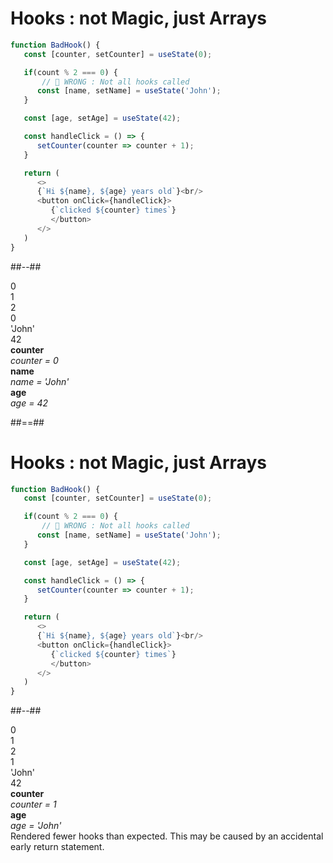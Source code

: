 <!-- .slide: class="two-column" -->
<style>
.reveal .root {
   display: flex;
   justify-content: flex-end;
}
.reveal .root .column {
    display: flex;
    flex-direction: column;
    justify-content: center;
}

.reveal .root .column > * {
   height: 100%;
   padding: 16px;
   height: 150px
}

.reveal .root .array {
   border: 2px solid black;
   background-color: lightgrey;
   text-align:center;
}
.reveal .root .array >*:not(:last-child) {
    border-bottom: 2px solid black;
}
.reveal  .buggy {
   color: red;
}
</style>

# Hooks : not Magic, just Arrays

```javascript
function BadHook() {
   const [counter, setCounter] = useState(0);

   if(count % 2 === 0) {
       // 🚫 WRONG : Not all hooks called
      const [name, setName] = useState('John');
   }

   const [age, setAge] = useState(42);

   const handleClick = () => {
      setCounter(counter => counter + 1);
   }

   return (
      <>
      {`Hi ${name}, ${age} years old`}<br/>
      <button onClick={handleClick}>
         {`clicked ${counter} times`}
         </button>
      </>
   )
}
```

##--##
<div class="root mt-200">
   <div class="column">
      <div>0</div>
      <div>1</div>
      <div>2</div>
   </div>
   <div class="column array">
      <div>0</div>
      <div>'John'</div>
      <div>42</div>
   </div>
   <div class="column">
      <div>
         <b>counter</b><br/>
         <i>counter = 0</i>
      </div>
      <div>
         <b>name</b><br/>
         <i>name = 'John'</i>
      </div>
      <div>
         <b>age</b><br/>
         <i>age = 42</i>
      </div>
   </div>
</div>

##==##

<!-- .slide: class="two-column" -->
# Hooks : not Magic, just Arrays

```javascript
function BadHook() {
   const [counter, setCounter] = useState(0);

   if(count % 2 === 0) {
       // 🚫 WRONG : Not all hooks called
      const [name, setName] = useState('John');
   }

   const [age, setAge] = useState(42);

   const handleClick = () => {
      setCounter(counter => counter + 1);
   }

   return (
      <>
      {`Hi ${name}, ${age} years old`}<br/>
      <button onClick={handleClick}>
         {`clicked ${counter} times`}
         </button>
      </>
   )
}
```

##--##

<div class="root mt-200">
   <div class="column">
      <div>0</div>
      <div>1</div>
      <div>2</div>
   </div>
   <div class="column array">
      <div>1</div>
      <div>'John'</div>
      <div>42</div>
   </div>
   <div class="column">
      <div>
         <b>counter</b><br/>
         <i>counter = 1</i>
      </div>
      <div>
         <b>age</b><br/>
         <i class="buggy">age = 'John'</i>
      </div>
      <div>
      </div>
   </div>
</div>

<div class="fragment fade-in buggy" style="margin-top:0">
Rendered fewer hooks than expected. This may be caused by an accidental early return statement.
</div>
